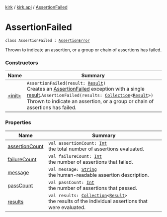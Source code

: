 [kirk](../../index.md) / [kirk.api](../index.md) / [AssertionFailed](./index.md)

# AssertionFailed

`class AssertionFailed : `[`AssertionError`](https://kotlinlang.org/api/latest/jvm/stdlib/kotlin/-assertion-error/index.html)

Thrown to indicate an assertion, or a group or chain of assertions has
failed.

### Constructors

| Name | Summary |
|---|---|
| [&lt;init&gt;](-init-.md) | `AssertionFailed(result: `[`Result`](../-result/index.md)`)`<br>Creates an [AssertionFailed](./index.md) exception with a single [result](-init-.md#kirk.api.AssertionFailed$<init>(kirk.api.Result)/result).`AssertionFailed(results: `[`Collection`](https://kotlinlang.org/api/latest/jvm/stdlib/kotlin.collections/-collection/index.html)`<`[`Result`](../-result/index.md)`>)`<br>Thrown to indicate an assertion, or a group or chain of assertions has failed. |

### Properties

| Name | Summary |
|---|---|
| [assertionCount](assertion-count.md) | `val assertionCount: `[`Int`](https://kotlinlang.org/api/latest/jvm/stdlib/kotlin/-int/index.html)<br>the total number of assertions evaluated. |
| [failureCount](failure-count.md) | `val failureCount: `[`Int`](https://kotlinlang.org/api/latest/jvm/stdlib/kotlin/-int/index.html)<br>the number of assertions that failed. |
| [message](message.md) | `val message: `[`String`](https://kotlinlang.org/api/latest/jvm/stdlib/kotlin/-string/index.html)<br>the human-readable assertion description. |
| [passCount](pass-count.md) | `val passCount: `[`Int`](https://kotlinlang.org/api/latest/jvm/stdlib/kotlin/-int/index.html)<br>the number of assertions that passed. |
| [results](results.md) | `val results: `[`Collection`](https://kotlinlang.org/api/latest/jvm/stdlib/kotlin.collections/-collection/index.html)`<`[`Result`](../-result/index.md)`>`<br>the results of the individual assertions that were evaluated. |

